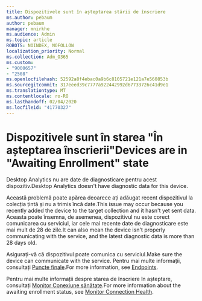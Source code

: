 ```yaml
---
title: Dispozitivele sunt în așteptarea stării de înscriere
ms.author: pebaum
author: pebaum
manager: mnirkhe
ms.audience: Admin
ms.topic: article
ROBOTS: NOINDEX, NOFOLLOW
localization_priority: Normal
ms.collection: Adm_O365
ms.custom:
- "9000657"
- "2508"
ms.openlocfilehash: 52592a8f4ebac0a9b6c8105721e121a7e560853b
ms.sourcegitcommit: 317eeed39c7777a922442992d67733726c41d9e1
ms.translationtype: MT
ms.contentlocale: ro-RO
ms.lasthandoff: 02/04/2020
ms.locfileid: "41770327"
---
```

# <a name="devices-are-in-awaiting-enrollment-state"></a><span data-ttu-id="711dc-102">Dispozitivele sunt în starea "În așteptarea înscrierii"</span><span class="sxs-lookup"><span data-stu-id="711dc-102">Devices are in "Awaiting Enrollment" state</span></span>

<span data-ttu-id="711dc-103">Desktop Analytics nu are date de diagnosticare pentru acest dispozitiv.</span><span class="sxs-lookup"><span data-stu-id="711dc-103">Desktop Analytics doesn't have diagnostic data for this device.</span></span> 

<span data-ttu-id="711dc-104">Această problemă poate apărea deoarece ați adăugat recent dispozitivul la colecția țintă și nu a trimis încă date.</span><span class="sxs-lookup"><span data-stu-id="711dc-104">This issue may occur because you recently added the device to the target collection and it hasn't yet sent data.</span></span> <span data-ttu-id="711dc-105">Aceasta poate însemna, de asemenea, dispozitivul nu este corect comunicarea cu serviciul, iar cele mai recente date de diagnosticare este mai mult de 28 de zile.</span><span class="sxs-lookup"><span data-stu-id="711dc-105">It can also mean the device isn't properly communicating with the service, and the latest diagnostic data is more than 28 days old.</span></span>

<span data-ttu-id="711dc-106">Asigurați-vă că dispozitivul poate comunica cu serviciul.</span><span class="sxs-lookup"><span data-stu-id="711dc-106">Make sure the device can communicate with the service.</span></span> <span data-ttu-id="711dc-107">Pentru mai multe informații, consultați [Puncte finale](https://docs.microsoft.com/configmgr/desktop-analytics/enable-data-sharing#endpoints).</span><span class="sxs-lookup"><span data-stu-id="711dc-107">For more information, see [Endpoints](https://docs.microsoft.com/configmgr/desktop-analytics/enable-data-sharing#endpoints).</span></span>

<span data-ttu-id="711dc-108">Pentru mai multe informații despre starea de înscriere în așteptare, consultați [Monitor Conexiune sănătate](https://docs.microsoft.com/configmgr/desktop-analytics/monitor-connection-health#awaiting-enrollment).</span><span class="sxs-lookup"><span data-stu-id="711dc-108">For more information about the awaiting enrollment status, see [Monitor Connection Health](https://docs.microsoft.com/configmgr/desktop-analytics/monitor-connection-health#awaiting-enrollment).</span></span>